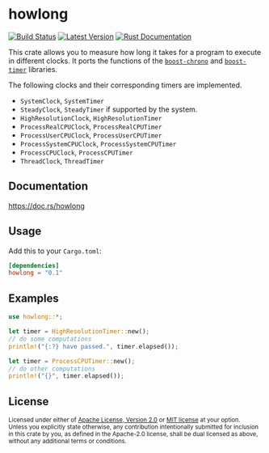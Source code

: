 # howlong

[![Build Status](https://github.com/xu-cheng/howlong/workflows/build/badge.svg)](https://github.com/xu-cheng/howlong/actions)
[![Latest Version](https://img.shields.io/crates/v/howlong.svg)](https://crates.io/crates/howlong)
[![Rust Documentation](https://img.shields.io/badge/api-rustdoc-blue.svg)](https://docs.rs/howlong)

This crate allows you to measure how long it takes for a program to execute in different clocks. It ports the functions of the [`boost-chrono`](https://boost.org/libs/chrono) and [`boost-timer`](https://boost.org/libs/timer) libraries.

The following clocks and their corresponding timers are implemented.

* `SystemClock`, `SystemTimer`
* `SteadyClock`, `SteadyTimer` if supported by the system.
* `HighResolutionClock`, `HighResolutionTimer`
* `ProcessRealCPUClock`, `ProcessRealCPUTimer`
* `ProcessUserCPUClock`, `ProcessUserCPUTimer`
* `ProcessSystemCPUClock`, `ProcessSystemCPUTimer`
* `ProcessCPUClock`, `ProcessCPUTimer`
* `ThreadClock`, `ThreadTimer`

## Documentation

<https://doc.rs/howlong>

## Usage

Add this to your `Cargo.toml`:

```toml
[dependencies]
howlong = "0.1"
```

## Examples

```rust
use howlong::*;

let timer = HighResolutionTimer::new();
// do some computations
println!("{:?} have passed.", timer.elapsed());

let timer = ProcessCPUTimer::new();
// do other computations
println!("{}", timer.elapsed());
```

## License

<sup>
Licensed under either of <a href="LICENSE-APACHE">Apache License, Version 2.0</a> or <a href="LICENSE-MIT">MIT license</a> at your option.
</sup>
<br>
<sub>
Unless you explicitly state otherwise, any contribution intentionally submitted for inclusion in this crate by you, as defined in the Apache-2.0 license, shall be dual licensed as above, without any additional terms or conditions.
</sub>
